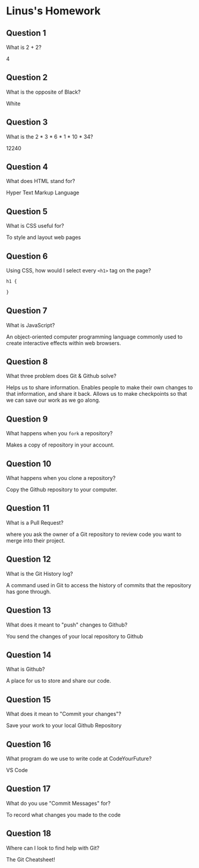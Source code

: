 # Linus's Homework

## Question 1

What is 2 + 2?

4

## Question 2

What is the opposite of Black?

White

## Question 3

What is the  2 * 3 * 6 * 1 * 10 * 34?

12240

## Question 4 

What does HTML stand for?

Hyper Text Markup Language

## Question 5

What is CSS useful for?

To style and layout web pages

## Question 6

Using CSS, how would I select every `<h1>` tag on the page?

```css
h1 {

}
```

## Question 7

What is JavaScript?

An object-oriented computer programming language commonly used to create interactive effects within web browsers.

## Question 8

What three problem does Git & Github solve?

Helps us to share information.
Enables people to make their own changes to that information, and share it back.
Allows us to make checkpoints so that we can save our work as we go along.

## Question 9

What happens when you `fork` a repository?

Makes a copy of repository in your account.

## Question 10 

What happens when you clone a repository?

Copy the Github repository to your computer.

## Question 11

What is a Pull Request?

where you ask the owner of a Git repository to review code you want to merge into their project.

## Question 12

What is the Git History log?

 A command used in Git to access the history of commits that the repository has gone through. 

## Question 13

What does it meant to "push" changes to Github?

You send the changes of your local repository to Github

## Question 14

What is Github?

A place for us to store and share our code.

## Question 15

What does it mean to "Commit your changes"?

Save your work to your local Github Repository

## Question 16

What program do we use to write code at CodeYourFuture?

VS Code

## Question 17

What do you use "Commit Messages" for?

To record what changes you made to the code

## Question 18

Where can I look to find help with Git?

The Git Cheatsheet!
